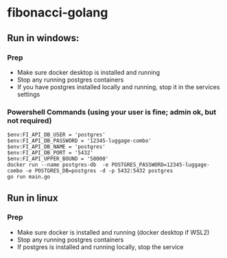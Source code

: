 # fibonacci-golang
## Run in windows:

### Prep
- Make sure docker desktop is installed and running
- Stop any running postgres containers
- If you have postgres installed locally and running, stop it in the services settings

### Powershell Commands (using your user is fine; admin ok, but not required)

```
$env:FI_API_DB_USER = 'postgres'
$env:FI_API_DB_PASSWORD = '12345-luggage-combo'
$env:FI_API_DB_NAME = 'postgres'
$env:FI_API_DB_PORT = '5432'
$env:FI_API_UPPER_BOUND = '50000'
docker run --name postgres-db  -e POSTGRES_PASSWORD=12345-luggage-combo -e POSTGRES_DB=postgres -d -p 5432:5432 postgres
go run main.go
```

## Run in linux
### Prep
- Make sure docker is installed and running (docker desktop if WSL2)
- Stop any running postgres containers
- If postgres is installed and running locally, stop the service

